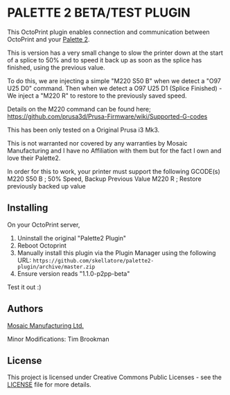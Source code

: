 # PALETTE 2 BETA/TEST PLUGIN

This OctoPrint plugin enables connection and communication between OctoPrint and your [Palette 2](https://www.mosaicmfg.com/products/palette-2).

This is version has a very small change to slow the printer down at the start of a splice to 50% and to speed it back up as soon as the splice has finished, using the previous value.

To do this, we are injecting a simple "M220 S50 B"  when we detect a "O97 U25 D0" command.
Then when we detect a O97 U25 D1 (Splice Finished) - We inject a "M220 R" to restore to the previously saved speed.

Details on the M220 command can be found here;
https://github.com/prusa3d/Prusa-Firmware/wiki/Supported-G-codes

This has been only tested on a Original Prusa i3 Mk3.

This is not warranted nor covered by any warranties by Mosaic Manufacturing and I have no Affiliation with them but for the fact I own and love their Palette2.

In order for this to work, your printer must support the following GCODE(s)
M220 S50 B  ; 50% Speed, Backup Previous Value
M220 R ; Restore previously backed up value


## Installing

On your OctoPrint server,
1) Uninstall the original "Palette2 Plugin"
2) Reboot Octoprint
3) Manually install this plugin via the Plugin Manager using the following URL:
`https://github.com/skellatore/palette2-plugin/archive/master.zip`
4) Ensure version reads "1.1.0-p2pp-beta"

Test it out :)

## Authors

[Mosaic Manufacturing Ltd.](https://www.mosaicmfg.com/)

Minor Modifications: Tim Brookman

## License

This project is licensed under Creative Commons Public Licenses - see the [LICENSE](https://gitlab.com/mosaic-mfg/canvas-plugin/blob/master/LICENSE) file for more details.
